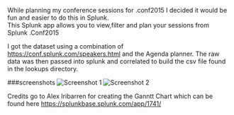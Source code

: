 While planning my conference sessions for .conf2015 I decided it would be fun and easier to do this in Splunk.  
This Splunk app allows you to view,filter and plan your sessions from Splunk .Conf2015 

I got the dataset using a combination of https://conf.splunk.com/speakers.html and the Agenda planner.  The raw data was then passed into splunk and correlated to build the csv file found in the lookups directory.

###screenshots
![Screenshot 1](https://raw.githubusercontent.com/stash1001/dotconf2015/master/appserver/static/Screenshot1.png "Screenshot 1")
![Screenshot 2](https://raw.githubusercontent.com/stash1001/dotconf2015/master/appserver/static/screenshot2.png "Screenshot 2")

Credits go to Alex Iribarren for creating the Ganntt Chart which can be found here https://splunkbase.splunk.com/app/1741/ 
